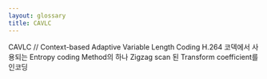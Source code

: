 ```yaml
---
layout: glossary
title: CAVLC
---
```

CAVLC // Context-based Adaptive Variable Length Coding
H.264 코덱에서 사용되는 Entropy coding Method의 하나
Zigzag scan 된 Transform coefficient를 인코딩